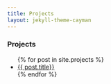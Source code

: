 ```yaml
---
title: Projects
layout: jekyll-theme-cayman
---
```


### Projects
<ul class= "well lead list-unstyled">
{% for post in site.projects %}
<li>
  <a href= "{{ post.url}}">{{ post.title}}</a>
</li>
{% endfor %}
</ul>
